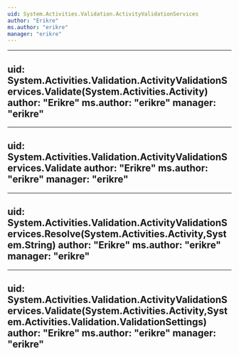 ```yaml
---
uid: System.Activities.Validation.ActivityValidationServices
author: "Erikre"
ms.author: "erikre"
manager: "erikre"
---
```


---
uid: System.Activities.Validation.ActivityValidationServices.Validate(System.Activities.Activity)
author: "Erikre"
ms.author: "erikre"
manager: "erikre"
---

---
uid: System.Activities.Validation.ActivityValidationServices.Validate
author: "Erikre"
ms.author: "erikre"
manager: "erikre"
---

---
uid: System.Activities.Validation.ActivityValidationServices.Resolve(System.Activities.Activity,System.String)
author: "Erikre"
ms.author: "erikre"
manager: "erikre"
---

---
uid: System.Activities.Validation.ActivityValidationServices.Validate(System.Activities.Activity,System.Activities.Validation.ValidationSettings)
author: "Erikre"
ms.author: "erikre"
manager: "erikre"
---
